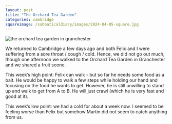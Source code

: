 ```yaml
---
layout: post
title: "The Orchard Tea Garden"
categories: cambridge
squareimage: /sabbaticaldiary/images/2024-04-05-square.jpg
---
```

<img src="/sabbaticaldiary/images/2024-04-05.jpg" alt="the orchard tea garden in granchester" class="center">

We returned to Cambridge a few days ago and both Felix and I were suffering from a sore throat / cough / cold. Hence, we did not go out much, though one afternoon we walked to the Orchard Tea Garden in Granchester and we shared a fruit scone.

This week’s high point: Felix can walk - but so far he needs some food as a bait. He would be happy to walk a few steps while holding our hand and focusing on the food he wants to get. However, he is still unwilling to stand up and walk to get from A to B. He will just crawl (which he is very fast and good at it).

This week’s low point: we had a cold for about a week now. I seemed to be feeling worse than Felix but somehow Martin did not seem to catch anything from us.